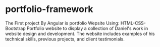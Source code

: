 # portfolio-framework
The First project By Angular is portfolio Wepsite
Using: HTML-CSS-Bootstrap Portfolio website to display a collection of Daniel's work in website design and development. The website includes examples of his technical skills, previous projects, and client testimonials.
